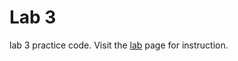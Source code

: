 Lab 3
==========

lab 3 practice code. Visit the [lab](http://www-scf.usc.edu/~csci104/labs/lab03.html) page for instruction.

